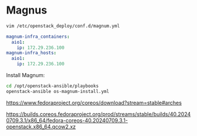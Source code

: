 # Magnus


```bash
vim /etc/openstack_deploy/conf.d/magnum.yml
```

```yaml
magnum-infra_containers:
  aio1:
    ip: 172.29.236.100
magnum-infra_hosts:
  aio1:
    ip: 172.29.236.100
```

Install Magnum:
```bash
cd /opt/openstack-ansible/playbooks
openstack-ansible os-magnum-install.yml
```

https://www.fedoraproject.org/coreos/download?stream=stable#arches

https://builds.coreos.fedoraproject.org/prod/streams/stable/builds/40.20240709.3.1/x86_64/fedora-coreos-40.20240709.3.1-openstack.x86_64.qcow2.xz
